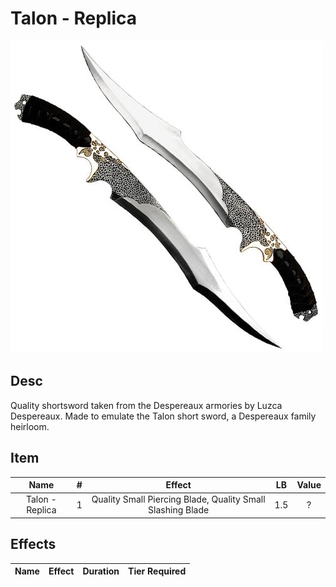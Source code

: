 # Talon - Replica

![Copyright](Talon-Practice.png)

## Desc

Quality shortsword taken from the Despereaux armories by Luzca Despereaux. Made to emulate the Talon short sword, a Despereaux family heirloom.

## Item

|      Name      | # |                           Effect                           | LB | Value |
| :-------------: | :-: | :--------------------------------------------------------: | :-: | :---: |
| Talon - Replica | 1 | Quality Small Piercing Blade, Quality Small Slashing Blade | 1.5 |   ?   |

## Effects

| Name | Effect | Duration | Tier Required |
| :--- | :----: | :------: | :-----------: |
